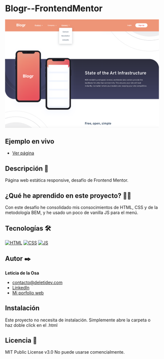 # Blogr--FrontendMentor

![Imagen del proyecto](assets/design/blogr.jpg)

## Ejemplo en vivo

- [Ver página](https://deletidev.github.io/Blogr--FrontendMentor/)


## Descripción 📑

Página web estática responsive, desafío de Frontend Mentor.

## ¿Qué he aprendido en este proyecto? 🙇🏻

Con este desafío he consolidado mis consocimientos de HTML, CSS y de la metodología BEM, y he usado un poco de vanilla JS para el menú.

## Tecnologías 🛠

<!-- Iconos sacados de: https://github.com/hendrasob/badges/blob/master/README.md y https://github.com/alexandresanlim/Badges4-README.md-Profile -->

[![HTML](https://img.shields.io/badge/HTML5-E34F26?style=for-the-badge&logo=html5&logoColor=white)](https://es.wikipedia.org/wiki/HTML5)
[![CSS](https://img.shields.io/badge/CSS3-1572B6?style=for-the-badge&logo=css3&logoColor=white)](https://es.wikipedia.org/wiki/CSS)
[![JS](https://img.shields.io/badge/JavaScript-F7DF1E?style=for-the-badge&logo=javascript&logoColor=black)](https://es.wikipedia.org/wiki/JavaScript)

<!--  ## Vista previa del proyecto

Si quieres echar un vistazo al proyecto, te recomiendo:

![Captura del proyecto](https://github.com/eduardofierropro/Portafolio-y-CV/blob/main/CAPTURA-DEL-PROYECTO.jpg?raw=true)
![Captura del proyecto](https://github.com/eduardofierropro/Portafolio-y-CV/blob/main/CAPTURA-DEL-PROYECTO.jpg?raw=true)
![Captura del proyecto](https://github.com/eduardofierropro/Portafolio-y-CV/blob/main/CAPTURA-DEL-PROYECTO.jpg?raw=true) -->

## Autor ✒️

**Leticia de la Osa**

- [contacto@deletidev.com](contacto@deletidev.com)
- [LinkedIn](https://www.linkedin.com/in/deletidev)
- [Mi porfolio web](https://deletidev.com/)

## Instalación

Este proyecto no necesita de instalación. Simplemente abre la carpeta o haz doble click en el .html

## Licencia 📄

MIT Public License v3.0
No puede usarse comencialmente.
